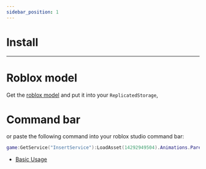 ```yaml
---
sidebar_position: 1
---
```


# Install

---
# Roblox model
Get the [roblox model](https://create.roblox.com/marketplace/asset/14292949504/Animations) and put it into your `ReplicatedStorage`,

# Command bar
or paste the following command into your roblox studio command bar:
```lua
game:GetService("InsertService"):LoadAsset(14292949504).Animations.Parent = game.ReplicatedStorage
```

- [Basic Usage](/docs/basic-usage)